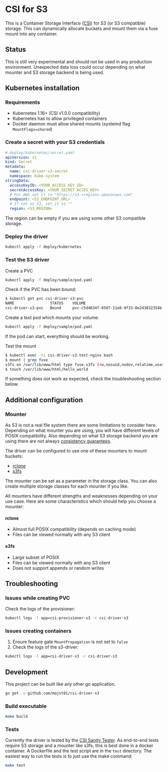 # CSI for S3

This is a Container Storage Interface ([CSI](https://github.com/container-storage-interface/spec/blob/master/spec.md)) for S3 (or S3 compatible) storage. This can dynamically allocate buckets and mount them via a fuse mount into any container.

## Status

This is still very experimental and should not be used in any production environment. Unexpected data loss could occur depending on what mounter and S3 storage backend is being used.

## Kubernetes installation

### Requirements

* Kubernetes 1.16+ (CSI v1.0.0 compatibility)
* Kubernetes has to allow privileged containers
* Docker daemon must allow shared mounts (systemd flag `MountFlags=shared`)

### Create a secret with your S3 credentials

```yaml
# deploy/kubernetes/secret.yaml
apiVersion: v1
kind: Secret
metadata:
  name: csi-driver-s3-secret
  namespace: kube-system
stringData:
  accessKeyID: <YOUR_ACCESS_KEY_ID>
  secretAccessKey: <YOUR_SECRET_ACCES_KEY>
  # For AWS set it to "https://s3.<region>.amazonaws.com"
  endpoint: <S3_ENDPOINT_URL>
  # If not on S3, set it to ""
  region: <S3_REGION>
```

The region can be empty if you are using some other S3 compatible storage.

### Deploy the driver

```bash
kubectl apply -f deploy/kubernetes
```

### Test the S3 driver

Create a PVC

```bash
kubectl apply -f deploy/sample/pod.yaml
```

Check if the PVC has been bound:

```bash
$ kubectl get pvc csi-driver-s3-pvc
NAME                STATUS    VOLUME                                     CAPACITY   ACCESS MODES   STORAGECLASS   AGE
csi-driver-s3-pvc   Bound     pvc-c5d4634f-8507-11e8-9f33-0e243832354b   5Gi        RWO            csi-driver-s3         9s
```

Create a test pod which mounts your volume:

```bash
kubectl apply -f deploy/sample/pod.yaml
```

If the pod can start, everything should be working.

Test the mount

```bash
$ kubectl exec -ti csi-driver-s3-test-nginx bash
$ mount | grep fuse
s3fs on /var/lib/www/html type fuse.s3fs (rw,nosuid,nodev,relatime,user_id=0,group_id=0,allow_other)
$ touch /var/lib/www/html/hello_world
```

If something does not work as expected, check the troubleshooting section below.

## Additional configuration

### Mounter

As S3 is not a real file system there are some limitations to consider here. Depending on what mounter you are using, you will have different levels of POSIX compatibility. Also depending on what S3 storage backend you are using there are not always [consistency guarantees](https://github.com/gaul/are-we-consistent-yet#observed-consistency).

The driver can be configured to use one of these mounters to mount buckets:

* [rclone](https://rclone.org/commands/rclone_mount)
* [s3fs](https://github.com/s3fs-fuse/s3fs-fuse)

The mounter can be set as a parameter in the storage class. You can also create multiple storage classes for each mounter if you like.

All mounters have different strengths and weaknesses depending on your use case. Here are some characteristics which should help you choose a mounter:

#### rclone

* Almost full POSIX compatibility (depends on caching mode)
* Files can be viewed normally with any S3 client

#### s3fs

* Large subset of POSIX
* Files can be viewed normally with any S3 client
* Does not support appends or random writes

## Troubleshooting

### Issues while creating PVC

Check the logs of the provisioner:

```bash
kubectl logs -l app=csi-provisioner-s3 -c csi-driver-s3
```

### Issues creating containers

1. Ensure feature gate `MountPropagation` is not set to `false`
2. Check the logs of the s3-driver:

```bash
kubectl logs -l app=csi-driver-s3 -c csi-driver-s3
```

## Development

This project can be built like any other go application.

```bash
go get -u github.com/majst01/csi-driver-s3
```

### Build executable

```bash
make build
```

### Tests

Currently the driver is tested by the [CSI Sanity Tester](https://github.com/kubernetes-csi/csi-test/tree/master/pkg/sanity). As end-to-end tests require S3 storage and a mounter like s3fs, this is best done in a docker container. A Dockerfile and the test script are in the `test` directory. The easiest way to run the tests is to just use the make command:

```bash
make test
```
